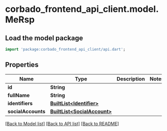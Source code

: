 # corbado_frontend_api_client.model.MeRsp

## Load the model package
```dart
import 'package:corbado_frontend_api_client/api.dart';
```

## Properties
Name | Type | Description | Notes
------------ | ------------- | ------------- | -------------
**id** | **String** |  | 
**fullName** | **String** |  | 
**identifiers** | [**BuiltList&lt;Identifier&gt;**](Identifier.md) |  | 
**socialAccounts** | [**BuiltList&lt;SocialAccount&gt;**](SocialAccount.md) |  | 

[[Back to Model list]](../README.md#documentation-for-models) [[Back to API list]](../README.md#documentation-for-api-endpoints) [[Back to README]](../README.md)


